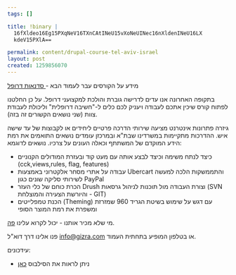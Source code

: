 ```yaml
--- 
tags: []

title: !binary |
  16fXldeo16Eg15PXqNeV16TXnCAtINeU15vXoNeUINec16nXldenINeU16LX
  kdeV15PXlA==

permalink: content/drupal-course-tel-aviv-israel
layout: post
created: 1259856070
---
```

מידע על הקורסים עבר לעמוד הבא -<a href="/he/seminars"> סדנאות דרופל</a>

בתקופה האחרונה אנו עדים לדרישה גוברת והולכת למקצועני דרופל. על כן החלטנו לפתוח קורס שיכין אתכם לעבודה ויעניק לכם כלים ל-"חשיבה דרופלית" וליכולת לעבודת צוות (שני נושאים הקשורים זה בזה).

גיזרה פתרונות אינטרנט מציעה שירותי הדרכה פרטיים ליחידים או לקבוצות של עד שישה איש. ההדרכות מתקיימות במשרדינו שבת"א ובמרכזן עומדים נושאים התואמים את רמת הידע המוקדם של המשתתף וכאלה העונים על צרכיו. 
נושאים לדוגמא:
<ul>
<li>כיצד לנתח משימה וכיצד לבצע אותה עם מעט קוד ובעזרת המודולים הקנוניים (cck,views,rules, flag, features)</li>
<li> עבודה על אתרי מסחר אלקטרוני באמצעות Ubercart והתממשקות הלכה למעשה לשירותי סליקה שונים כגון PayPal</li>
<li>הכרת כוחם של כלי העזר Drush וצורת העבודה מול תוכנות לניהול גרסאות (SVN והיורשת הצעירה והמוצלחת - GIT)</li>
<li> הכנת טמפלייטים (Theming) עם דגש על שימוש בשיטת הגריד 960 שמזרזת ומשפרת את רמת המוצר הסופי</li>
</ul>

מי שלא מכיר אותנו - יכול לקרוא עלינו <a href="http://www.gizra.com/he/about">פה</a>.



פנו אלינו דרך דוא"ל info@gizra.com או בטלפון המופיע בתחתית העמוד.

עידכונים:
<ul>
<li>ניתן לראות את הסילבוס <a href="/content/course-syllabus">כאן</a></li>
</ul>
